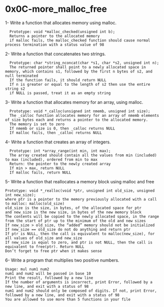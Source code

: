 # 0x0C-more_malloc_free

1- Write a function that allocates memory using malloc.

      Prototype: void *malloc_checked(unsigned int b);
      Returns a pointer to the allocated memory
      if malloc fails, the malloc_checked function should cause normal process termination with a status value of 98

2- Write a function that concatenates two strings.

      Prototype: char *string_nconcat(char *s1, char *s2, unsigned int n);
      The returned pointer shall point to a newly allocated space in memory, which contains s1, followed by the first n bytes of s2, and null terminated
      If the function fails, it should return NULL
      If n is greater or equal to the length of s2 then use the entire string s2
      if NULL is passed, treat it as an empty string
 
3- Write a function that allocates memory for an array, using malloc.

      Prototype: void *_calloc(unsigned int nmemb, unsigned int size);
      The _calloc function allocates memory for an array of nmemb elements of size bytes each and returns a pointer to the allocated memory.
      The memory is set to zero
      If nmemb or size is 0, then _calloc returns NULL
      If malloc fails, then _calloc returns NULL

4- Write a function that creates an array of integers.

      Prototype: int *array_range(int min, int max);
      The array created should contain all the values from min (included) to max (included), ordered from min to max
      Return: the pointer to the newly created array
      If min > max, return NULL
      If malloc fails, return NULL
      
5- Write a function that reallocates a memory block using malloc and free

    Prototype: void *_realloc(void *ptr, unsigned int old_size, unsigned int new_size);
    where ptr is a pointer to the memory previously allocated with a call to malloc: malloc(old_size)
    old_size is the size, in bytes, of the allocated space for ptr
    and new_size is the new size, in bytes of the new memory block
    The contents will be copied to the newly allocated space, in the range from the start of ptr up to the minimum of the old and new sizes
    If new_size > old_size, the “added” memory should not be initialized
    If new_size == old_size do not do anything and return ptr
    If ptr is NULL, then the call is equivalent to malloc(new_size), for all values of old_size and new_size
    If new_size is equal to zero, and ptr is not NULL, then the call is equivalent to free(ptr). Return NULL
    Don’t forget to free ptr when it makes sense
    
6- Write a program that multiplies two positive numbers.

    Usage: mul num1 num2
    num1 and num2 will be passed in base 10
    Print the result, followed by a new line
    If the number of arguments is incorrect, print Error, followed by a new line, and exit with a status of 98
    num1 and num2 should only be composed of digits. If not, print Error, followed by a new line, and exit with a status of 98
    You are allowed to use more than 5 functions in your file

